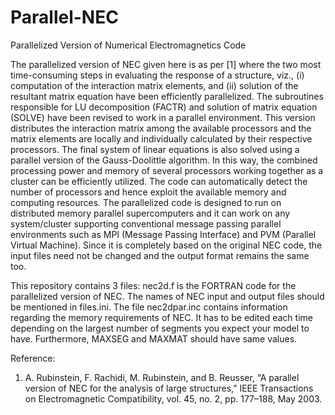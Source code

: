 # Parallel-NEC
Parallelized Version of Numerical Electromagnetics Code

The parallelized version of NEC given here is as per [1] where the two most time-consuming
steps in evaluating the response of a structure, viz., (i) computation of the interaction matrix
elements, and (ii) solution of the resultant matrix equation have been efficiently parallelized.
The subroutines responsible for LU decomposition (FACTR) and solution of matrix equation
(SOLVE) have been revised to work in a parallel environment.
This version distributes the interaction matrix among the available processors and the matrix
elements are locally and individually calculated by their respective processors. The final
system of linear equations is also solved using a parallel version of the Gauss-Doolittle
algorithm. In this way, the combined processing power and memory of several processors
working together as a cluster can be efficiently utilized. The code can automatically detect
the number of processors and hence exploit the available memory and computing resources.
The parallelized code is designed to run on distributed memory parallel supercomputers and
it can work on any system/cluster supporting conventional message passing parallel
environments such as MPI (Message Passing Interface) and PVM (Parallel Virtual Machine).
Since it is completely based on the original NEC code, the input files need not be changed
and the output format remains the same too.


This repository contains 3 files:
nec2d.f is the FORTRAN code for the parallelized version of NEC. The names of NEC input
and output files should be mentioned in files.ini. The file nec2dpar.inc contains information
regarding the memory requirements of NEC. It has to be edited each time depending on the
largest number of segments you expect your model to have. Furthermore, MAXSEG and
MAXMAT should have same values.


Reference:
1. A. Rubinstein, F. Rachidi, M. Rubinstein, and B. Reusser, “A parallel version of NEC for
the analysis of large structures,” IEEE Transactions on Electromagnetic Compatibility,
vol. 45, no. 2, pp. 177–188, May 2003.
